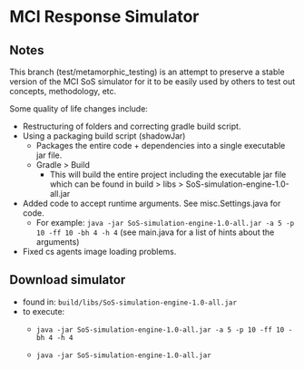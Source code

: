 # MCI Response Simulator
## Notes
This branch (test/metamorphic_testing) is an attempt to preserve a stable version of the MCI SoS simulator
for it to be easily used by others to test out concepts,
methodology, etc.

Some quality of life changes include:
- Restructuring of folders and correcting gradle build script.
- Using a packaging build script (shadowJar)
  - Packages the entire code + dependencies into a single executable jar file.
  - Gradle > Build 
    - This will build the entire project including the executable jar file
    which can be found in build > libs > SoS-simulation-engine-1.0-all.jar
- Added code to accept runtime arguments. See misc.Settings.java for code.
  - For example: `java -jar SoS-simulation-engine-1.0-all.jar -a 5 -p 10 -ff 10 -bh 4 -h 4`
    (see main.java for a list of hints about the arguments)
- Fixed cs agents image loading problems.

## Download simulator
- found in: `build/libs/SoS-simulation-engine-1.0-all.jar`
- to execute:
  - `java -jar SoS-simulation-engine-1.0-all.jar -a 5 -p 10 -ff 10 -bh 4 -h 4`
  
  - `java -jar SoS-simulation-engine-1.0-all.jar`